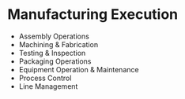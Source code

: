 # Manufacturing Execution

- Assembly Operations
- Machining & Fabrication
- Testing & Inspection
- Packaging Operations
- Equipment Operation & Maintenance
- Process Control
- Line Management